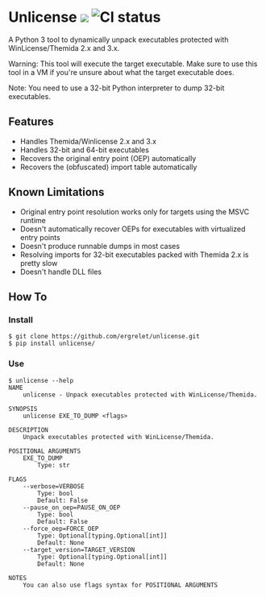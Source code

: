 # Unlicense [![](https://img.shields.io/badge/python-3.8+-blue.svg)](https://www.python.org/downloads/) ![CI status](https://github.com/ergrelet/unlicense/actions/workflows/ci.yml/badge.svg??branch=main)

A Python 3 tool to dynamically unpack executables protected with
WinLicense/Themida 2.x and 3.x.

Warning: This tool will execute the target executable. Make sure to use this
tool in a VM if you're unsure about what the target executable does.

Note: You need to use a 32-bit Python interpreter to dump 32-bit executables.

## Features

* Handles Themida/Winlicense 2.x and 3.x
* Handles 32-bit and 64-bit executables
* Recovers the original entry point (OEP) automatically
* Recovers the (obfuscated) import table automatically

## Known Limitations

* Original entry point resolution works only for targets using the MSVC runtime
* Doesn't automatically recover OEPs for executables with virtualized entry points
* Doesn't produce runnable dumps in most cases
* Resolving imports for 32-bit executables packed with Themida 2.x is pretty slow
* Doesn't handle DLL files

## How To

### Install

```
$ git clone https://github.com/ergrelet/unlicense.git
$ pip install unlicense/
```

### Use

```
$ unlicense --help
NAME
    unlicense - Unpack executables protected with WinLicense/Themida.

SYNOPSIS
    unlicense EXE_TO_DUMP <flags>

DESCRIPTION
    Unpack executables protected with WinLicense/Themida.

POSITIONAL ARGUMENTS
    EXE_TO_DUMP
        Type: str

FLAGS
    --verbose=VERBOSE
        Type: bool
        Default: False
    --pause_on_oep=PAUSE_ON_OEP
        Type: bool
        Default: False
    --force_oep=FORCE_OEP
        Type: Optional[typing.Optional[int]]
        Default: None
    --target_version=TARGET_VERSION
        Type: Optional[typing.Optional[int]]
        Default: None

NOTES
    You can also use flags syntax for POSITIONAL ARGUMENTS
```
